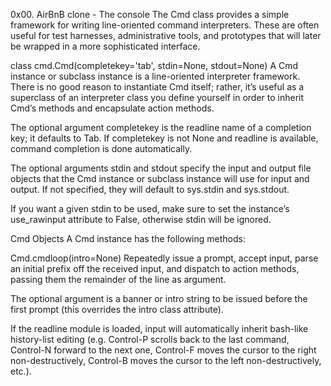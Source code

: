 0x00. AirBnB clone - The console
The Cmd class provides a simple framework for writing line-oriented command interpreters. These are often useful for test harnesses, administrative tools, and prototypes that will later be wrapped in a more sophisticated interface.

class cmd.Cmd(completekey='tab', stdin=None, stdout=None)
A Cmd instance or subclass instance is a line-oriented interpreter framework. There is no good reason to instantiate Cmd itself; rather, it’s useful as a superclass of an interpreter class you define yourself in order to inherit Cmd’s methods and encapsulate action methods.

The optional argument completekey is the readline name of a completion key; it defaults to Tab. If completekey is not None and readline is available, command completion is done automatically.

The optional arguments stdin and stdout specify the input and output file objects that the Cmd instance or subclass instance will use for input and output. If not specified, they will default to sys.stdin and sys.stdout.

If you want a given stdin to be used, make sure to set the instance’s use_rawinput attribute to False, otherwise stdin will be ignored.

Cmd Objects
A Cmd instance has the following methods:

Cmd.cmdloop(intro=None)
Repeatedly issue a prompt, accept input, parse an initial prefix off the received input, and dispatch to action methods, passing them the remainder of the line as argument.

The optional argument is a banner or intro string to be issued before the first prompt (this overrides the intro class attribute).

If the readline module is loaded, input will automatically inherit bash-like history-list editing (e.g. Control-P scrolls back to the last command, Control-N forward to the next one, Control-F moves the cursor to the right non-destructively, Control-B moves the cursor to the left non-destructively, etc.).
